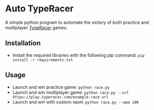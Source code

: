 # Auto TypeRacer
A simple python program to automate the victory of both practice and multiplayer [TypeRacer](https://play.typeracer.com/) games.

## Installation
* Install the required libraries with the following pip command: `pip install -r requirements.txt`

## Usage
* Launch and win practice game: `python race.py`
* Launch and win multiplayer game: `python race.py --url https://play.typeracer.com/example-race-url`
* Launch and win with custom wpm: `python race.py --wpm 100`

